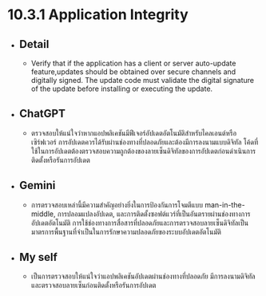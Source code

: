 # 10.3.1 Application Integrity
- ## Detail
    - Verify that if the application has a client or server auto-update feature,updates should be obtained over secure channels and digitally signed. The update code must validate the digital signature of the update before installing or executing the update.

- ## ChatGPT
    - ตรวจสอบให้แน่ใจว่าหากแอปพลิเคชันมีฟีเจอร์อัปเดตอัตโนมัติสำหรับไคลเอนต์หรือเซิร์ฟเวอร์ การอัปเดตควรได้รับผ่านช่องทางที่ปลอดภัยและต้องมีการลงนามแบบดิจิทัล โค้ดที่ใช้ในการอัปเดตต้องตรวจสอบความถูกต้องของลายเซ็นดิจิทัลของการอัปเดตก่อนดำเนินการติดตั้งหรือรันการอัปเดต

- ## Gemini
    - การตรวจสอบเหล่านี้มีความสำคัญอย่างยิ่งในการป้องกันการโจมตีแบบ man-in-the-middle, การปลอมแปลงอัปเดต, และการติดตั้งซอฟต์แวร์ที่เป็นอันตรายผ่านช่องทางการอัปเดตอัตโนมัติ การใช้ช่องทางการสื่อสารที่ปลอดภัยและการตรวจสอบลายเซ็นดิจิทัลเป็นมาตรการพื้นฐานที่จำเป็นในการรักษาความปลอดภัยของระบบอัปเดตอัตโนมัติ

- ## My self
    - เป็นการตรวจสอบให้แน่ใจว่าแอปพลิเคชันอัปเดตผ่านช่องทางที่ปลอดภัย มีการลงนามดิจิทัล และตรวจสอบลายเซ็นก่อนติดตั้งหรือรันการอัปเดต
